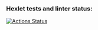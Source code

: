 ### Hexlet tests and linter status:
[![Actions Status](https://github.com/Chudilo4/python-project-83/workflows/hexlet-check/badge.svg)](https://github.com/Chudilo4/python-project-83/actions)